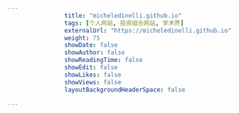 ---
                title: "micheledinelli.github.io"
                tags: [个人网站, 投资组合网站, 学术界]
                externalUrl: "https://micheledinelli.github.io"
                weight: 75
                showDate: false
                showAuthor: false
                showReadingTime: false
                showEdit: false
                showLikes: false
                showViews: false
                layoutBackgroundHeaderSpace: false
                ---

